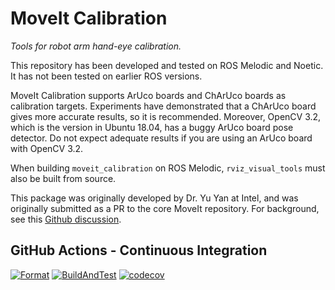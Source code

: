 # MoveIt Calibration

*Tools for robot arm hand-eye calibration.*

This repository has been developed and tested on ROS Melodic and Noetic. It has not been tested on earlier ROS versions.

MoveIt Calibration supports ArUco boards and ChArUco boards as calibration targets. Experiments have demonstrated that a
ChArUco board gives more accurate results, so it is recommended. Moreover, OpenCV 3.2, which is the version in Ubuntu
18.04, has a buggy ArUco board pose detector. Do not expect adequate results if you are using an ArUco board with OpenCV
3.2.

When building `moveit_calibration` on ROS Melodic, `rviz_visual_tools` must also be built from source.

This package was originally developed by Dr. Yu Yan at Intel, and was originally submitted as a PR to the core MoveIt
repository. For background, see this [Github discussion](https://github.com/ros-planning/moveit/issues/1070).

## GitHub Actions - Continuous Integration

[![Format](https://github.com/ros-planning/moveit_calibration/actions/workflows/format.yaml/badge.svg?branch=master)](https://github.com/ros-planning/moveit_calibration/actions/workflows/format.yaml?branch=master)
[![BuildAndTest](https://github.com/ros-planning/moveit_calibration/actions/workflows/ci.yaml/badge.svg?branch=master)](https://github.com/ros-planning/moveit_calibration/actions/workflows/ci.yaml?branch=master)
[![codecov](https://codecov.io/gh/ros-planning/moveit_calibration/branch/master/graph/badge.svg?token=W7uHKcY0ly)](https://codecov.io/gh/ros-planning/moveit_calibration)
